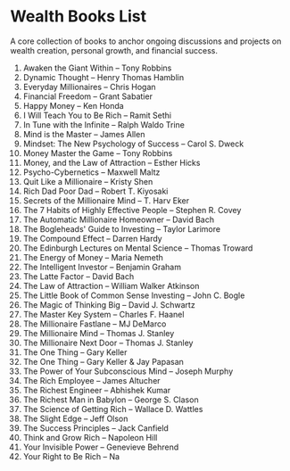 # Wealth Books List

A core collection of books to anchor ongoing discussions and projects on wealth creation, 
personal growth, and financial success.

1. Awaken the Giant Within – Tony Robbins  
2. Dynamic Thought – Henry Thomas Hamblin  
3. Everyday Millionaires – Chris Hogan  
4. Financial Freedom – Grant Sabatier  
5. Happy Money – Ken Honda  
6. I Will Teach You to Be Rich – Ramit Sethi  
7. In Tune with the Infinite – Ralph Waldo Trine  
8. Mind is the Master – James Allen  
9. Mindset: The New Psychology of Success – Carol S. Dweck  
10. Money Master the Game – Tony Robbins  
11. Money, and the Law of Attraction – Esther Hicks  
12. Psycho-Cybernetics – Maxwell Maltz  
13. Quit Like a Millionaire – Kristy Shen  
14. Rich Dad Poor Dad – Robert T. Kiyosaki  
15. Secrets of the Millionaire Mind – T. Harv Eker  
16. The 7 Habits of Highly Effective People – Stephen R. Covey  
17. The Automatic Millionaire Homeowner – David Bach  
18. The Bogleheads' Guide to Investing – Taylor Larimore  
19. The Compound Effect – Darren Hardy  
20. The Edinburgh Lectures on Mental Science – Thomas Troward  
21. The Energy of Money – Maria Nemeth  
22. The Intelligent Investor – Benjamin Graham  
23. The Latte Factor – David Bach  
24. The Law of Attraction – William Walker Atkinson  
25. The Little Book of Common Sense Investing – John C. Bogle  
26. The Magic of Thinking Big – David J. Schwartz  
27. The Master Key System – Charles F. Haanel  
28. The Millionaire Fastlane – MJ DeMarco  
29. The Millionaire Mind – Thomas J. Stanley  
30. The Millionaire Next Door – Thomas J. Stanley  
31. The One Thing – Gary Keller  
32. The One Thing – Gary Keller & Jay Papasan  
33. The Power of Your Subconscious Mind – Joseph Murphy  
34. The Rich Employee – James Altucher  
35. The Richest Engineer – Abhishek Kumar  
36. The Richest Man in Babylon – George S. Clason  
37. The Science of Getting Rich – Wallace D. Wattles  
38. The Slight Edge – Jeff Olson  
39. The Success Principles – Jack Canfield  
40. Think and Grow Rich – Napoleon Hill  
41. Your Invisible Power – Genevieve Behrend  
42. Your Right to Be Rich – Na



